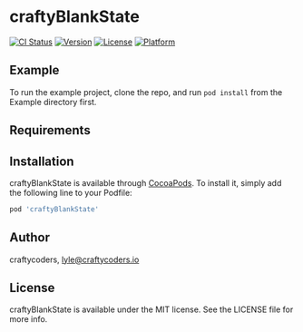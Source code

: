 # craftyBlankState

[![CI Status](https://img.shields.io/travis/craftycoders/craftyBlankState.svg?style=flat)](https://travis-ci.org/craftycoders/craftyBlankState)
[![Version](https://img.shields.io/cocoapods/v/craftyBlankState.svg?style=flat)](https://cocoapods.org/pods/craftyBlankState)
[![License](https://img.shields.io/cocoapods/l/craftyBlankState.svg?style=flat)](https://cocoapods.org/pods/craftyBlankState)
[![Platform](https://img.shields.io/cocoapods/p/craftyBlankState.svg?style=flat)](https://cocoapods.org/pods/craftyBlankState)

## Example

To run the example project, clone the repo, and run `pod install` from the Example directory first.

## Requirements

## Installation

craftyBlankState is available through [CocoaPods](https://cocoapods.org). To install
it, simply add the following line to your Podfile:

```ruby
pod 'craftyBlankState'
```

## Author

craftycoders, lyle@craftycoders.io

## License

craftyBlankState is available under the MIT license. See the LICENSE file for more info.
